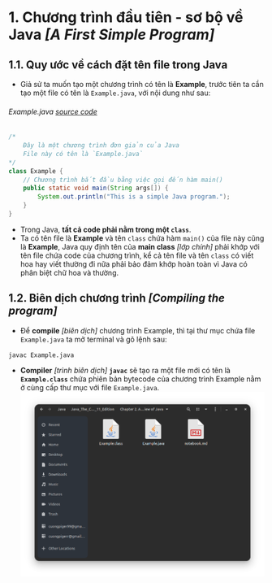 # 1. Chương trình đầu tiên - sơ bộ về Java _[A First Simple Program]_
## 1.1. Quy ước về cách đặt tên file trong Java
* Giả sử ta muốn tạo một chương trình có tên là **Example**, trước tiên ta cần tạo một file có tên là `Example.java`, với nội dung như sau:

###### Example.java _[source code](./Example.java)_
```java
/*
    Đây là một chương trình đơn giản của Java
    File này có tên là `Example.java`
*/
class Example {
    // Chương trình bắt đầu bằng việc gọi đến hàm main()
    public static void main(String args[]) {
        System.out.println("This is a simple Java program.");
    }
}
```
* Trong Java, **tất cả code phải nằm trong một `class`**.
* Ta có tên file là **Example** và tên `class` chứa hàm `main()` của file này cũng là **Example**, Java quy định tên của **main class** _[lớp chính]_ phải khớp với tên file chứa code của chương trình, kể cả tên file và tên `class` có viết hoa hay viết thường đi nữa phải bảo đảm khớp hoàn toàn vì Java có phân biệt chữ hoa và thường.

## 1.2. Biên dịch chương trình _[Compiling the program]_
* Để **compile** _[biên dịch]_ chương trình Example, thì tại thư mục chứa file `Example.java` ta mở terminal và gõ lệnh sau:
```
javac Example.java
```

* **Compiler** _[trình biên dịch]_ **`javac`** sẽ tạo ra một file mới có tên là **`Example.class`** chứa phiên bản bytecode của chương trình Example nằm ở cùng cấp thư mục với file `Example.java`.
  ![](../images/0.png)